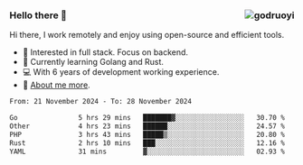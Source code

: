 ### Hello there 👋 <img align="right" src="https://github-readme-stats.vercel.app/api?username=godruoyi&show_icons=true" alt="godruoyi" />

Hi there, I work remotely and enjoy using open-source and efficient tools.

- 🔭 Interested in full stack. Focus on backend.
- 🌱 Currently learning Golang and Rust.
- 💻 With 6 years of development working experience.
- 👒 [About me more](https://godruoyi.com/posts/about-godruoyi).



<!--START_SECTION:waka-->

```txt
From: 21 November 2024 - To: 28 November 2024

Go               5 hrs 29 mins   ███████▓░░░░░░░░░░░░░░░░░   30.70 %
Other            4 hrs 23 mins   ██████░░░░░░░░░░░░░░░░░░░   24.57 %
PHP              3 hrs 43 mins   █████▒░░░░░░░░░░░░░░░░░░░   20.80 %
Rust             2 hrs 10 mins   ███░░░░░░░░░░░░░░░░░░░░░░   12.16 %
YAML             31 mins         ▓░░░░░░░░░░░░░░░░░░░░░░░░   02.93 %
```

<!--END_SECTION:waka-->
